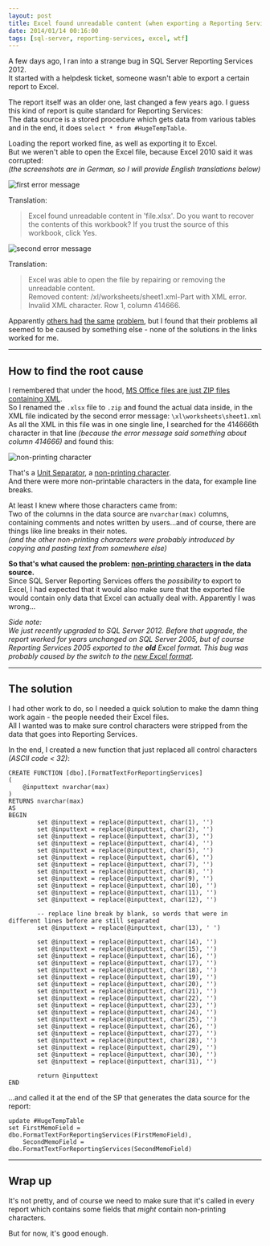 ```yaml
---
layout: post
title: Excel found unreadable content (when exporting a Reporting Services report)
date: 2014/01/14 00:16:00
tags: [sql-server, reporting-services, excel, wtf]
---
```


A few days ago, I ran into a strange bug in SQL Server Reporting Services 2012.  
It started with a helpdesk ticket, someone wasn't able to export a certain report to Excel.

The report itself was an older one, last changed a few years ago.
I guess this kind of report is quite standard for Reporting Services:  
The data source is a stored procedure which gets data from various tables and in the end, it does `select * from #HugeTempTable`.

Loading the report worked fine, as well as exporting it to Excel.  
But we weren't able to open the Excel file, because Excel 2010 said it was corrupted:  
*(the screenshots are in German, so I will provide English translations below)*

![first error message](/img/reporting-services-excel01.png)

Translation:

> Excel found unreadable content in 'file.xlsx'. Do you want to recover the contents of this workbook? If you trust the source of this workbook, click Yes.

![second error message](/img/reporting-services-excel02.png)

Translation:

> Excel was able to open the file by repairing or removing the unreadable content.  
> Removed content: /xl/worksheets/sheet1.xml-Part with XML error. Invalid XML character. Row 1, column 414666.

Apparently [others had](http://www.sqlservercentral.com/Forums/Topic1478697-150-1.aspx#bm1480237) [the same](http://social.msdn.microsoft.com/Forums/sqlserver/en-US/5c4fc104-5d69-409d-9a6e-a6354922729a/exporting-ssrs-report-to-excel-2007-excel-found-unreadable-content-in-file-xlsx) [problem](http://sqlblog.com/blogs/jamie_thomson/archive/2010/01/22/excel-found-unreadable-content-when-exporting-a-reporting-services-report.aspx), but I found that their problems all seemed to be caused by something else - none of the solutions in the links worked for me.

---

## How to find the root cause

I remembered that under the hood, [MS Office files are just ZIP files containing XML](http://en.wikipedia.org/wiki/Office_Open_XML).  
So I renamed the `.xlsx` file to `.zip` and found the actual data inside, in the XML file indicated by the second error message: `\xl\worksheets\sheet1.xml`  
As all the XML in this file was in one single line, I searched for the 414666th character in that line *(because the error message said something about column 414666)* and found this:

![non-printing character](/img/reporting-services-excel03.png)

That's a [Unit Separator](http://en.wikipedia.org/wiki/Unit_separator), a [non-printing character](http://en.wikipedia.org/wiki/Control_character).  
And there were more non-printable characters in the data, for example line breaks.

At least I knew where those characters came from:  
Two of the columns in the data source are `nvarchar(max)` columns, containing comments and notes written by users...and of course, there are things like line breaks in their notes.  
*(and the other non-printing characters were probably introduced by copying and pasting text from somewhere else)*

**So that's what caused the problem: [non-printing characters](http://en.wikipedia.org/wiki/Control_character) in the data source.**  
Since SQL Server Reporting Services offers the *possibility* to export to Excel, I had expected that it would also make sure that the exported file would contain only data that Excel can actually deal with. Apparently I was wrong...

*Side note:  
We just recently upgraded to SQL Server 2012. Before that upgrade, the report worked for years unchanged on SQL Server 2005, but of course Reporting Services 2005 exported to the **old** Excel format. This bug was probably caused by the switch to the [new Excel format](http://en.wikipedia.org/wiki/Office_Open_XML).*

---

## The solution

I had other work to do, so I needed a quick solution to make the damn thing work again - the people needed their Excel files.  
All I wanted was to make sure control characters were stripped from the data that goes into Reporting Services.

In the end, I created a new function that just replaced all control characters *(ASCII code < 32)*:

    CREATE FUNCTION [dbo].[FormatTextForReportingServices]
    (
        @inputtext nvarchar(max) 
    )
    RETURNS nvarchar(max)
    AS
    BEGIN
            set @inputtext = replace(@inputtext, char(1), '')
            set @inputtext = replace(@inputtext, char(2), '')
            set @inputtext = replace(@inputtext, char(3), '')
            set @inputtext = replace(@inputtext, char(4), '')
            set @inputtext = replace(@inputtext, char(5), '')
            set @inputtext = replace(@inputtext, char(6), '')
            set @inputtext = replace(@inputtext, char(7), '')
            set @inputtext = replace(@inputtext, char(8), '')
            set @inputtext = replace(@inputtext, char(9), '')
            set @inputtext = replace(@inputtext, char(10), '')
            set @inputtext = replace(@inputtext, char(11), '')
            set @inputtext = replace(@inputtext, char(12), '')
            
            -- replace line break by blank, so words that were in different lines before are still separated
            set @inputtext = replace(@inputtext, char(13), ' ')

            set @inputtext = replace(@inputtext, char(14), '')
            set @inputtext = replace(@inputtext, char(15), '')
            set @inputtext = replace(@inputtext, char(16), '')
            set @inputtext = replace(@inputtext, char(17), '')
            set @inputtext = replace(@inputtext, char(18), '')
            set @inputtext = replace(@inputtext, char(19), '')
            set @inputtext = replace(@inputtext, char(20), '')
            set @inputtext = replace(@inputtext, char(21), '')
            set @inputtext = replace(@inputtext, char(22), '')
            set @inputtext = replace(@inputtext, char(23), '')
            set @inputtext = replace(@inputtext, char(24), '')
            set @inputtext = replace(@inputtext, char(25), '')
            set @inputtext = replace(@inputtext, char(26), '')
            set @inputtext = replace(@inputtext, char(27), '')
            set @inputtext = replace(@inputtext, char(28), '')
            set @inputtext = replace(@inputtext, char(29), '')
            set @inputtext = replace(@inputtext, char(30), '')
            set @inputtext = replace(@inputtext, char(31), '')
            
            return @inputtext       
    END

...and called it at the end of the SP that generates the data source for the report:

    update #HugeTempTable
    set FirstMemoField = dbo.FormatTextForReportingServices(FirstMemoField),
        SecondMemoField = dbo.FormatTextForReportingServices(SecondMemoField)

---

## Wrap up
        
It's not pretty, and of course we need to make sure that it's called in every report which contains some fields that *might* contain non-printing characters.

But for now, it's good enough.
